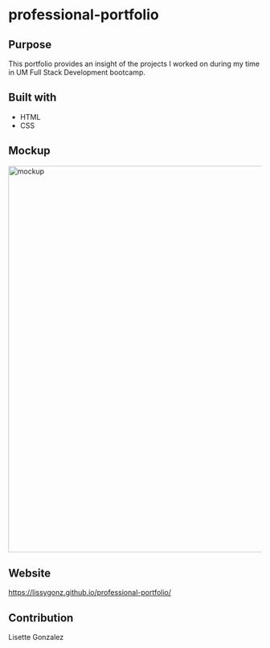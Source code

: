 # professional-portfolio

## Purpose
This portfolio provides an insight of the projects I worked on during my time in UM Full Stack Development bootcamp.

## Built with
* HTML
* CSS

## Mockup
  <img width="769" alt="mockup" src="https://user-images.githubusercontent.com/99147859/160309706-05831c00-3a58-45da-80be-8abc0cb0edcc.png">


## Website
https://lissygonz.github.io/professional-portfolio/

## Contribution
Lisette Gonzalez


